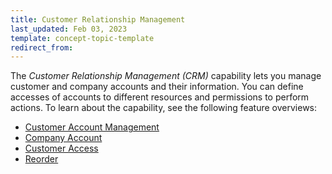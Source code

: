 ```yaml
---
title: Customer Relationship Management
last_updated: Feb 03, 2023
template: concept-topic-template
redirect_from:
---
```


The *Customer Relationship Management (CRM)* capability lets you manage customer and company accounts and their information. You can define accesses of accounts to different resources and permissions to perform actions. To learn about the capability, see the following feature overviews: 


* [Customer Account Management](/docs/pbc/all/customer-relationship-management/{{page.version}}/base-shop/customer-account-management-feature-overview/customer-account-management-feature-overview.html)
* [Company Account](/docs/pbc/all/customer-relationship-management/{{page.version}}/base-shop/company-account-feature-overview/company-account-feature-overview.html)
* [Customer Access](/docs/pbc/all/customer-relationship-management/{{page.version}}/base-shop/customer-access-feature-overview.html)
* [Reorder](/docs/pbc/all/customer-relationship-management/{{page.version}}/base-shop/reorder-feature-overview.html)
